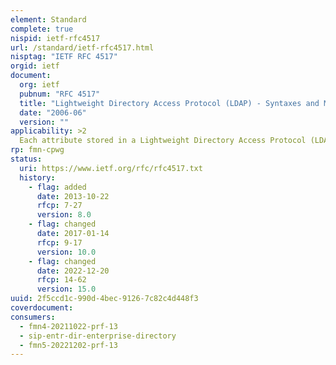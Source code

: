 ```yaml
---
element: Standard
complete: true
nispid: ietf-rfc4517
url: /standard/ietf-rfc4517.html
nisptag: "IETF RFC 4517"
orgid: ietf
document:
  org: ietf
  pubnum: "RFC 4517"
  title: "Lightweight Directory Access Protocol (LDAP) - Syntaxes and Matching Rules"
  date: "2006-06"
  version: ""
applicability: >2
  Each attribute stored in a Lightweight Directory Access Protocol (LDAP) directory, whose values may be transferred in the LDAP protocol, has a defined syntax that constrains the structure and format of its values. The comparison semantics for values of a syntax are not part of the syntax definition but are instead provided through separately defined matching rules. Matching rules specify an argument, an assertion value, which also has a defined syntax. This document defines a base set of syntaxes and matching rules for use in defining attributes for LDAP directories.
rp: fmn-cpwg
status:
  uri: https://www.ietf.org/rfc/rfc4517.txt
  history: 
    - flag: added
      date: 2013-10-22
      rfcp: 7-27
      version: 8.0
    - flag: changed
      date: 2017-01-14
      rfcp: 9-17
      version: 10.0
    - flag: changed
      date: 2022-12-20
      rfcp: 14-62
      version: 15.0
uuid: 2f5ccd1c-990d-4bec-9126-7c82c4d448f3
coverdocument:
consumers:
  - fmn4-20211022-prf-13
  - sip-entr-dir-enterprise-directory
  - fmn5-20221202-prf-13
---
```

